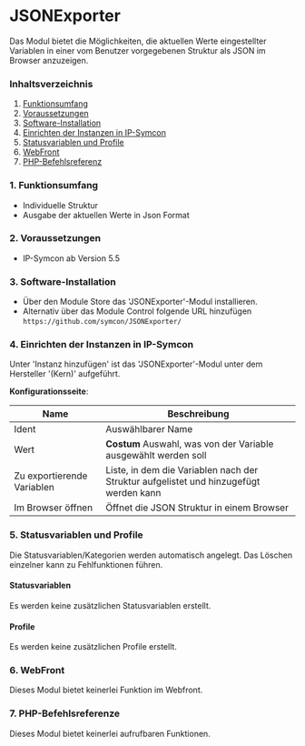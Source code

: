 # JSONExporter
 Das Modul bietet die Möglichkeiten, die aktuellen Werte eingestellter Variablen in einer vom Benutzer vorgegebenen Struktur als JSON im Browser anzuzeigen. 

### Inhaltsverzeichnis

1. [Funktionsumfang](#1-funktionsumfang)
2. [Voraussetzungen](#2-voraussetzungen)
3. [Software-Installation](#3-software-installation)
4. [Einrichten der Instanzen in IP-Symcon](#4-einrichten-der-instanzen-in-ip-symcon)
5. [Statusvariablen und Profile](#5-statusvariablen-und-profile)
6. [WebFront](#6-webfront)
7. [PHP-Befehlsreferenz](#7-php-befehlsreferenz)

### 1. Funktionsumfang

* Individuelle Struktur
* Ausgabe der aktuellen Werte in Json Format


### 2. Voraussetzungen

- IP-Symcon ab Version 5.5

### 3. Software-Installation

* Über den Module Store das 'JSONExporter'-Modul installieren.
* Alternativ über das Module Control folgende URL hinzufügen `https://github.com/symcon/JSONExporter/`

### 4. Einrichten der Instanzen in IP-Symcon

 Unter 'Instanz hinzufügen' ist das 'JSONExporter'-Modul unter dem Hersteller '(Kern)' aufgeführt.

__Konfigurationsseite__:

Name                       | Beschreibung
-------------------------- | ------------------
Ident                      | Auswählbarer Name
Wert                       | __Costum__ Auswahl, was von der Variable ausgewählt werden soll 
Zu exportierende Variablen | Liste, in dem die Variablen nach der Struktur aufgelistet und hinzugefügt werden kann
Im Browser öffnen          | Öffnet die JSON Struktur in einem Browser 


### 5. Statusvariablen und Profile

Die Statusvariablen/Kategorien werden automatisch angelegt. Das Löschen einzelner kann zu Fehlfunktionen führen.

#### Statusvariablen

Es werden keine zusätzlichen Statusvariablen erstellt.

#### Profile
Es werden keine zusätzlichen Profile erstellt.

### 6. WebFront

Dieses Modul bietet keinerlei Funktion im Webfront.

### 7. PHP-Befehlsreferenze
Dieses Modul bietet keinerlei aufrufbaren Funktionen. 
